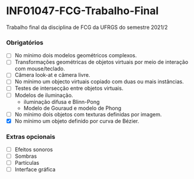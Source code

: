 # INF01047-FCG-Trabalho-Final
Trabalho final da disciplina de FCG da UFRGS do semestre 2021/2

### Obrigatórios

- [ ] No mínimo dois modelos geométricos complexos.
- [ ] Transformações geométricas de objetos virtuais por meio de interação com mouse/teclado.
- [ ] Câmera look-at e câmera livre.
- [ ] No mínimo um objecto virtuais copiado com duas ou mais instâncias.
- [ ] Testes de intersecção entre objetos virtuais.
- [ ] Modelos de iluminação.
  - iluminação difusa e Blinn-Pong
  - Modelo de Gouraud e modelo de Phong
- [ ] No mínimo dois objetos com texturas definidas por imagem.
- [X] No mínimo um objeto definido por curva de Bézier.

### Extras opcionais
- [ ] Efeitos sonoros
- [ ] Sombras
- [ ] Partículas
- [ ] Interface gráfica